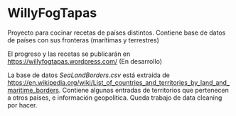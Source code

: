 # WillyFogTapas
Proyecto para cocinar recetas de países distintos. Contiene base de datos de países con sus fronteras (marítimas y terrestres)

El progreso y las recetas se publicarán en https://willyfogtapas.wordpress.com/ (En desarrollo)

La base de datos *SeaLandBorders.csv* está extraida de https://en.wikipedia.org/wiki/List_of_countries_and_territories_by_land_and_maritime_borders. Contiene algunas entradas de territorios que pertenecen a otros paises, e información geopolitica. Queda trabajo de data cleaning por hacer.

